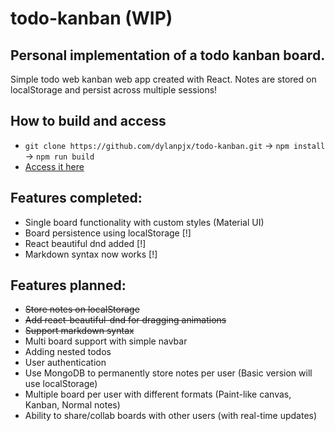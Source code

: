 # todo-kanban (WIP)

## Personal implementation of a todo kanban board.

Simple todo web kanban web app created with React. Notes are stored on localStorage and persist across multiple sessions!

## How to build and access
- `git clone https://github.com/dylanpjx/todo-kanban.git` -> `npm install` -> `npm run build`
- [Access it here](https://dylanpjx.github.io/todo-kanban/)

## Features completed:
- Single board functionality with custom styles (Material UI)
- Board persistence using localStorage [!]
- React beautiful dnd added [!]
- Markdown syntax now works [!]

## Features planned:
- ~~Store notes on localStorage~~
- ~~Add react-beautiful-dnd for dragging animations~~
- ~~Support markdown syntax~~
- Multi board support with simple navbar
- Adding nested todos
- User authentication
- Use MongoDB to permanently store notes per user (Basic version will use localStorage)
- Multiple board per user with different formats (Paint-like canvas, Kanban, Normal notes)
- Ability to share/collab boards with other users (with real-time updates)
